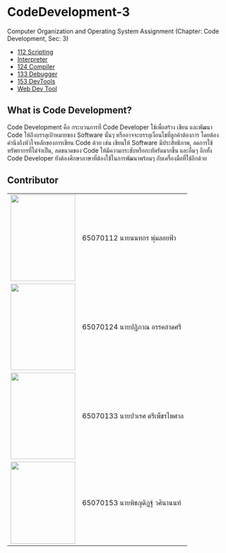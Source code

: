 # CodeDevelopment-3

Computer Organization and Operating System Assignment (Chapter: Code Development, Sec: 3)

 - [112 Scripting](https://github.com/65070153-Pitchayadit-Wasinanon/CodeDevelopment-3/tree/6cf1b4a2318ea6d5e5f1d0203bad5c7fe5a09185/112%20Scripting)
 - [Interpreter](https://github.com/65070153-Pitchayadit-Wasinanon/CodeDevelopment-3/tree/d6a1b5d81d029b5b1722ca8843d1490f65a01b8c/Interpreter)
 - [124 Compiler](https://github.com/65070153-Pitchayadit-Wasinanon/CodeDevelopment-3/tree/1ebc73c3a96ce6d7adbf6ded61ef9956918bfd40/124%20Compiler)
 - [133 Debugger](https://github.com/65070153-Pitchayadit-Wasinanon/CodeDevelopment-3/tree/7ad60ef111b9f23e305224e6a8c09c45680ec8e3/133%20Debugger)
 - [153 DevTools](https://github.com/65070153-Pitchayadit-Wasinanon/CodeDevelopment-3/tree/0d115af6c87f0556c5d481c69e24fb47ae48291a/153%20DevTools)
 - [Web Dev Tool](https://github.com/65070153-Pitchayadit-Wasinanon/CodeDevelopment-3/tree/60b70e542f9aee9686f7b4eebdb3ef4bc8dbc0c1/WebDevTool)
## What is Code Development?

Code Development คือ กระบวนการที่ Code Developer ใช้เพื่อสร้าง เขียน และพัฒนา Code ให้ถึงบรรลุเป้าหมายของ Software นั้นๆ หรืออาจจะบรรลุเงื่อนไขที่ลูกค้าต้องการ โดยต้องคำนึงถึงหัวใจหลักของการเขียน Code ด้วย เช่น เขียนให้ Software มีประสิทธิภาพ, ลดการใช้ทรัพยากรที่ไม่จำเป็น, ลดขนาดของ Code ให้มีความกระชับหรือกะทัดรัดมากขึ้น และอื่นๆ อีกทั้ง Code Developer ยังต้องศึกษาภาษาที่ต้องใช้ในการพัฒนาพร้อมๆ กับเครื่องมือที่ใช้อีกด้วย


## Contributor

<table style="border: none!important;">
 <tr style="border: none !important;">
  <td style="border:none!important;"><img src='https://cdn.discordapp.com/attachments/1040883264354791468/1205888788119691334/IMG_4904.png?ex=65da0273&is=65c78d73&hm=faefeea2cd3aa8713b8e21b561e8d01c4c9741e18b9d42e3c4a82338ab5462a4&' width='150' height='200'></td>
  <td style="border:none!important;">65070112 นายนนทกร พุ่มลอยฟ้า</td>
 </tr>
 <tr style="border: none !important;">
  <td style="border:none!important;"><img src='https://cdn.discordapp.com/attachments/1040883264354791468/1205901130043887656/IMG_20240102_115338.jpg?ex=65da0df1&is=65c798f1&hm=4b1fdcfebaf383afd2979a694ccd82c2ae69710aae5e83d3276f02a09793a372&' width='150' height='200'></td>
  <td style="border:none!important;">65070124 นายปฏิภาณ อรรคฮาดศรี</td>
 </tr>
 <tr style="border: none !important;">
  <td style="border:none!important;"><img src='https://media.discordapp.net/attachments/1040883264354791468/1205889536647889007/Untitled_Artwork.jpg?ex=65da0325&is=65c78e25&hm=5cdce89668013be801b6f54097fe1c715690686fedb018f4338dc3cc0ad48f3f&=&format=webp&width=510&height=670' width='150' height='200'></td>
  <td style="border:none!important;">65070133 นายปวเรศ ตรีเพ็ชรไพศาล</td>
 </tr>
 <tr style="border: none !important;">
  <td style="border:none!important;"><img src='https://cdn.discordapp.com/attachments/1040883264354791468/1205899049778290749/DSC_0051.jpg?ex=65da0c01&is=65c79701&hm=e8141340b822c5d6acfca00d3feec50f21f893b9c5956321fa5d23ee51a5b06f&' width='150' height='190'></td>
  <td style="border:none!important;">65070153 นายพิชญดิฏฐ์ วศินานนท์</td>
 </tr>
</table>
